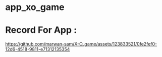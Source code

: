 # app_xo_game

# Record For App :



https://github.com/marwan-sam/X-O_game/assets/123833521/0fe2fef0-12d6-4518-9811-e71312135354

